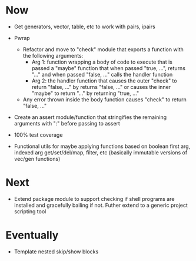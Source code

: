 # Now

- Get generators, vector, table, etc to work
  with pairs, ipairs

- Pwrap
    - Refactor and move to "check" module that
      exports a function with the following
      arguments:
        - Arg 1: function wrapping a body of
          code to execute that is passed a
          "maybe" function that when passed
          "true, ...", returns "..." and when
          passed "false, ..." calls the handler
          function
        - Arg 2: the handler function that
          causes the outer "check" to return
          "false, ..." by returns "false, ..."
          or causes the inner "maybe" to return
          "..." by returning "true, ..."
    - Any error thrown inside the body function
      causes "check" to return "false, ..."

- Create an assert module/function that
  stringifies the remaining arguments with ":"
  before passing to assert

- 100% test coverage

- Functional utils for maybe applying functions
  based on boolean first arg, indexed arg
  get/set/del/map, filter, etc (basically
  immutable versions of vec/gen functions)

# Next

- Extend package module to support checking if
  shell programs are installed and gracefully
  bailing if not. Futher extend to a generic
  project scripting tool

# Eventually

- Template nested skip/show blocks

